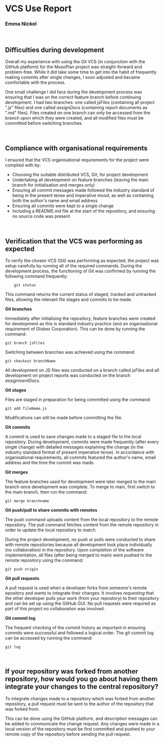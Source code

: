 # VCS Use Report

### Emma Nickel

<br>

## Difficulties during development

Overall my experience with using the Git VCS (in conjunction with the GitHub platform) for the MusoPlan project was straight-forward and problem-free. While it did take some time to get into the habit of frequently making commits after single changes, I soon adjusted and became comfortable with the process.

One small challenge I did face during the development process was ensuring that I was on the correct feature branch before continuing development. I had two branches: one called *jsFiles* (containing all project ".js" files) and one called *assignDocs* (containing report documents as ".md" files). Files created on one branch can only be accessed from the branch upon which they were created, and all modified files must be committed before switching branches.


<br>

## Compliance with organisational requirements

I ensured that the VCS organisational requirements for the project were complied with by:
- Choosing the suitable distributed VCS, Git, for project development
- Undertaking all development on feature branches (leaving the main branch for initialisation and merges only)
- Ensuring all commit messages made followed the industry standard of being in the present tense and imperative mood, as well as containing both the author's name and email address
- Ensuring all commits were kept to a single change
- Including a README.md file at the start of the repository, and ensuring no source code was present

<br>

## Verification that the VCS was performing as expected

To verify the chosen VCS (Git) was performing as expected, the project was setup carefully by running all of the required commands. During the development process, the functioning of Git was confirmed by running the following command frequently:

        git status

This command returns the current status of staged, tracked and untracked files, allowing the relevant file stages and commits to be made.

**Git branches**

Immediately after initialising the repository, feature branches were created for development as this is standard industry practice (and an organisational requirement of Globex Corporation). This can be done by running the command:

    git branch jsFiles

Switching between branches was achieved using the command:

    git checkout branchName

All development on JS files was conducted on a branch called *jsFiles* and all development on project reports was conducted on the branch *assignmentDocs*.

**Git stages**

Files are staged in preparation for being committed using the command:

    git add fileName.js

 Modifications can still be made before committing the file.

**Git commits**

A commit is used to save changes made to a staged file to the local repository. During development, commits were made frequently (after every single change) with detailed messages explaining the change (in the industry standard format of present imperative tense). In accordance with organisational requirements, all commits featured the author's name, email address and the time the commit was made.

**Git merges**

The feature branches used for development were later merged to the main branch once development was complete. To merge to main, first switch to the main branch, then run the command:

    git merge branchname

**Git push/pull to share commits with remotes**

The push command uploads content from the local repository to the remote repository. The pull command fetches content from the remote repository in order to update the local repository to match.

During the project development, no push or pulls were conducted to share with remote repositories because all development took place individually (no collaboration) in the repository. Upon completion of the software implementation, all files (after being merged to main) were pushed to the remote repository using the command:

    git push origin

**Git pull requests**

 A pull request is used when a developer forks from someone's remote epository and wants to integrate their changes. It involves *requesting* that the other developer pulls your work (from your repostory) to their repository and can be set up using the GitHub GUI. No pull requests were required as part of this project no collaboration was involved.

**Git commit log**

The frequent checking of the commit history as important in ensuring commits were successful and followed a logical order. The git commit log can be accessed by running the command:

    git log

<br>

## If your repository was forked from another repository, how would you go about having them integrate your changes to the central repository? 

To integrate changes made to a repository which was forked from another repository, a pull request must be sent to the author of the repository that was forked from.

This can be done using the GitHub platform, and description messages can be added to communicate the change request. Any changes were made in a local version of the repository must be first committed and pushed to your remote copy of the repository before sending the pull request.
